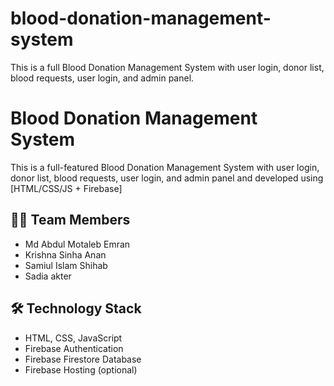 # blood-donation-management-system
This is a full Blood Donation Management System with user login, donor list, blood requests, user login, and admin panel.
# Blood Donation Management System

This is a full-featured Blood Donation Management System with user login, donor list, blood requests, user login, and admin panel and developed using [HTML/CSS/JS + Firebase] 


## 👨‍💻 Team Members
- Md Abdul Motaleb Emran
- Krishna Sinha Anan
- Samiul Islam Shihab
- Sadia akter

## 🛠️ Technology Stack

- HTML, CSS, JavaScript
- Firebase Authentication
- Firebase Firestore Database
- Firebase Hosting (optional)

